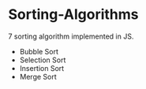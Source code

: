 # Sorting-Algorithms

7 sorting algorithm implemented in JS.

- Bubble Sort
- Selection Sort
- Insertion Sort
- Merge Sort
